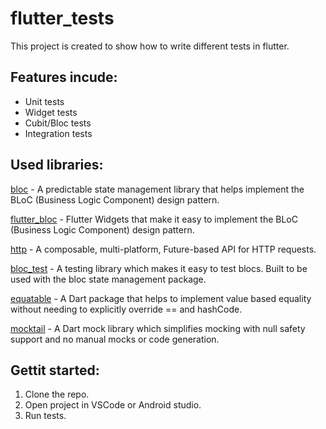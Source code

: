 # flutter_tests

This project is created to show how to write different tests in flutter.

## Features incude:
* Unit tests
* Widget tests
* Cubit/Bloc tests
* Integration tests

## Used libraries: 
[bloc](https://pub.dev/packages/bloc) - A predictable state management library that helps implement the BLoC (Business Logic Component) design pattern.

[flutter_bloc](https://pub.dev/packages/flutter_bloc) - Flutter Widgets that make it easy to implement the BLoC (Business Logic Component) design pattern.

[http](https://pub.dev/packages/http) - A composable, multi-platform, Future-based API for HTTP requests.

[bloc_test](https://pub.dev/packages/bloc_test) - A testing library which makes it easy to test blocs. Built to be used with the bloc state management package.

[equatable](https://pub.dev/packages/equatable) - A Dart package that helps to implement value based equality without needing to explicitly override == and hashCode.

[mocktail](https://pub.dev/packages/mocktail) - A Dart mock library which simplifies mocking with null safety support and no manual mocks or code generation.

## Gettit started:
1. Clone the repo.
2. Open project in VSCode or Android studio.
3. Run tests.

